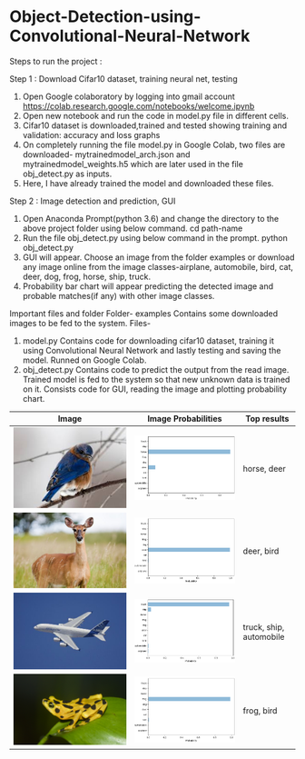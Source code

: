 # Object-Detection-using-Convolutional-Neural-Network

Steps to run the project :

Step 1 : Download Cifar10 dataset, training neural net, testing
1) Open Google colaboratory by logging into gmail account
https://colab.research.google.com/notebooks/welcome.ipynb
2) Open new notebook and run the code in model.py file in different cells.
3) Cifar10 dataset is downloaded,trained and tested showing training and validation: accuracy and loss graphs
3) On completely running the file model.py in Google Colab, two files are downloaded- mytrainedmodel_arch.json and mytrainedmodel_weights.h5 which are later used in the file obj_detect.py as inputs.
4) Here, I have already trained the model and downloaded these files.

Step 2 : Image detection and prediction, GUI
1) Open Anaconda Prompt(python 3.6) and change the directory to the above project folder using below command.
cd path-name
2) Run the file obj_detect.py using below command in the prompt.
python obj_detect.py
3) GUI will appear. Choose an image from the folder examples or download any image online from the image classes-airplane, automobile, bird, cat, deer, dog, frog, horse, ship, truck.
4) Probability bar chart will appear predicting the detected image and probable matches(if any) with other image classes.

Important files and folder
Folder- examples
	Contains some downloaded images to be fed to the system.
Files-
1) model.py
	Contains code for downloading cifar10 dataset, training it using Convolutional Neural Network and lastly testing and saving the model. Runned on Google Colab.
2) obj_detect.py
	Contains code to predict the output from the read image. Trained model is fed to the system so that new unknown data is trained on it. Consists code for GUI, reading the image and plotting probability chart.


| Image                                 | Image Probabilities                | Top results                |
|---------------------------------------|------------------------------------|----------------------------|
|<img src="sample/download (8).jpg">    |<img src="sample/plot1.png">        | horse, deer                |
|<img src="sample/animal-1367182__340.jpg">            |<img src="sample/plot2.png">        | deer, bird                 |
|<img src="sample/airplane.jpg">           |<img src="sample/plot3.png">        | truck, ship, automobile    |
|<img src="sample/frog.jpg">            |<img src="sample/plot4.png">        | frog, bird                 |
